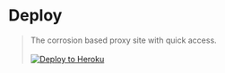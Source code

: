 # Deploy
> The corrosion based proxy site with quick access.<br><br>
<a target="_blank" href="https://heroku.com/deploy/?template=https://github.com/theFlouryNebula/Alloy"><img alt="Deploy to Heroku" src="https://raw.githubusercontent.com/BinBashBanana/deploy-buttons/master/buttons/remade/heroku.svg"></a>
